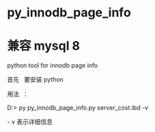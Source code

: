 # py_innodb_page_info

# 兼容 mysql 8

python tool for innodb page info

首先   要安装 python

用法  ：

D:\> py py_innodb_page_info.py server_cost.ibd -v

- v 表示详细信息
